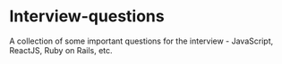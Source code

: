 # Interview-questions
A collection of some important questions for the interview - JavaScript, ReactJS, Ruby on Rails, etc.  
